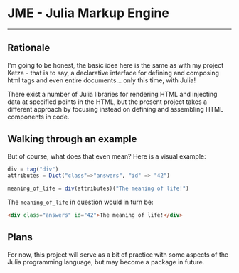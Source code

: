 # JME - Julia Markup Engine

---

## Rationale 

I'm going to be honest, the basic idea here is the same as with my project
Ketza - that is to say, a declarative interface for defining and composing
html tags and even entire documents... only this time, with Julia!

There exist a number of Julia libraries for rendering HTML and injecting 
data at specified points in the HTML, but the present project takes a 
different approach by focusing instead on defining and assembling
HTML components in code.

## Walking through an example

But of course, what does that even mean? Here is a visual example:

```julia
div = tag("div")
attributes = Dict("class"=>"answers", "id" => "42")

meaning_of_life = div(attributes)("The meaning of life!") 
```

The `meaning_of_life` in question would in turn be:

```html
<div class="answers" id="42">The meaning of life!</div>
```

## Plans 

For now, this project will serve as a bit of practice with some aspects of
the Julia programming language, but may become a package in future.

